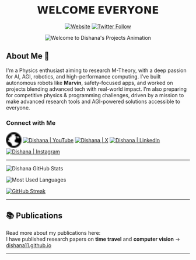 <div align="center">
  
# 𝗪𝗘𝗟𝗖𝗢𝗠𝗘 𝗘𝗩𝗘𝗥𝗬𝗢𝗡𝗘
[![Website](https://img.shields.io/website?style=for-the-badge&url=https%3A%2F%2Fbeacons.ai/dishana&color=ff073a)](https://beacons.ai/dishana)
[![Twitter Follow](https://img.shields.io/badge/follow-%40dishana-ff073a?logo=twitter&style=for-the-badge&logoColor=ff073a)](https://twitter.com/intent/follow?screen_name=dishanaa11)

<img src="dishana_og_intro(1).gif" width="800" alt="Welcome to Dishana's Projects Animation" />

</div>

## About Me 💬
I'm a Physics enthusiast aiming to research M-Theory, with a deep passion for AI, AGI, robotics, and high-performance computing. I’ve built autonomous robots like **Marvin**, safety-focused apps, and worked on projects blending advanced tech with real-world impact. I’m also preparing for competitive physics & programming challenges, driven by a mission to make advanced research tools and AGI-powered solutions accessible to everyone.

### Connect with Me
[<img align="center" alt="beacons.ai/dishana" width="42px" src="https://raw.githubusercontent.com/iconic/open-iconic/master/svg/globe.svg" />][website]
[<img align="center" alt="Dishana | YouTube" width="42px" src="https://cdn.jsdelivr.net/npm/simple-icons@v3/icons/youtube.svg" />][youtube]
[<img align="center" alt="Dishana | X" width="42px" src="https://cdn.jsdelivr.net/npm/simple-icons@v3/icons/twitter.svg" />][twitter] 
[<img align="center" alt="Dishana | LinkedIn" width="42px" src="https://cdn.jsdelivr.net/npm/simple-icons@v3/icons/linkedin.svg" />][linkedin] 
[<img align="center" alt="Dishana | Instagram" width="42px" src="https://cdn.jsdelivr.net/npm/simple-icons@v3/icons/instagram.svg"/>][instagram]

---

![Dishana GitHub Stats](https://github-readme-stats.vercel.app/api?username=dishana11&show_icons=true&title_color=ff073a&text_color=ff073a&icon_color=ff073a&bg_color=000000)

![Most Used Languages](https://github-readme-stats.vercel.app/api/top-langs/?username=dishana11&layout=compact&title_color=ff073a&text_color=ff073a&bg_color=000000)

[![GitHub Streak](https://streak-stats.demolab.com?user=dishana11&theme=neon&ring=FF0000&fire=FF0000&currStreakLabel=FF0000&sideNums=FF0000&sideLabels=FF0000&dates=FF0000&short_numbers=true)](https://git.io/streak-stats)

---

## 📚 Publications
Read more about my publications here:  
I have published research papers on **time travel** and **computer vision** → [dishana11.github.io](https://dishana11.github.io)

---

[website]: https://beacons.ai/dishana
[twitter]: https://twitter.com/dishana
[youtube]: https://www.youtube.com/@dishana
[instagram]: https://instagram.com/dishana
[linkedin]: https://www.linkedin.com/in/dishana
